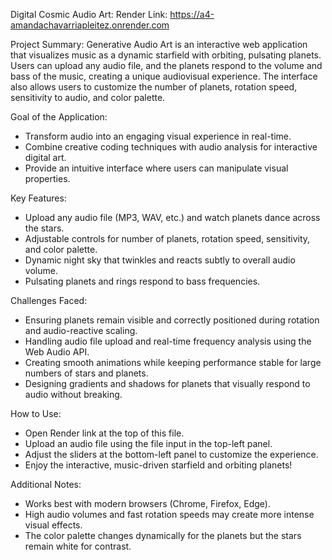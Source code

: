 Digital Cosmic Audio Art:
Render Link: https://a4-amandachavarriapleitez.onrender.com

Project Summary:
Generative Audio Art is an interactive web application that visualizes music as a dynamic starfield with orbiting, pulsating planets. Users can upload any audio file, and the planets respond to the volume and bass of the music, creating a unique audiovisual experience. The interface also allows users to customize the number of planets, rotation speed, sensitivity to audio, and color palette.

Goal of the Application:
- Transform audio into an engaging visual experience in real-time.
- Combine creative coding techniques with audio analysis for interactive digital art.
- Provide an intuitive interface where users can manipulate visual properties.

Key Features:
- Upload any audio file (MP3, WAV, etc.) and watch planets dance across the stars.
- Adjustable controls for number of planets, rotation speed, sensitivity, and color palette.
- Dynamic night sky that twinkles and reacts subtly to overall audio volume.
- Pulsating planets and rings respond to bass frequencies.

Challenges Faced:
- Ensuring planets remain visible and correctly positioned during rotation and audio-reactive scaling.
- Handling audio file upload and real-time frequency analysis using the Web Audio API.
- Creating smooth animations while keeping performance stable for large numbers of stars and planets.
- Designing gradients and shadows for planets that visually respond to audio without breaking.

How to Use:
- Open Render link at the top of this file.
- Upload an audio file using the file input in the top-left panel.
- Adjust the sliders at the bottom-left panel to customize the experience.
- Enjoy the interactive, music-driven starfield and orbiting planets!

Additional Notes:
- Works best with modern browsers (Chrome, Firefox, Edge).
- High audio volumes and fast rotation speeds may create more intense visual effects.
- The color palette changes dynamically for the planets but the stars remain white for contrast.